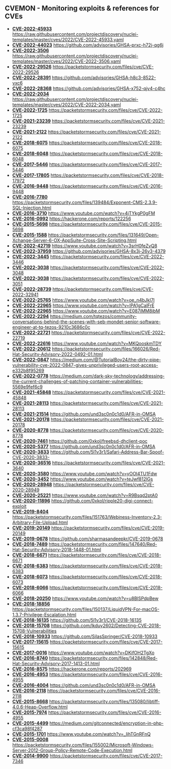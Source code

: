 ## CVEMON - Monitoring exploits & references for CVEs
- **[CVE-2022-45933](https://in.scanfactory.io/cvemon/CVE-2022-45933.html)** https://raw.githubusercontent.com/projectdiscovery/nuclei-templates/master/cves/2022/CVE-2022-45933.yaml
- **[CVE-2022-44023](https://in.scanfactory.io/cvemon/CVE-2022-44023.html)** https://github.com/advisories/GHSA-prxc-h72j-qg6j
- **[CVE-2022-3506](https://in.scanfactory.io/cvemon/CVE-2022-3506.html)** https://raw.githubusercontent.com/projectdiscovery/nuclei-templates/master/cves/2022/CVE-2022-3506.yaml
- **[CVE-2022-29526](https://in.scanfactory.io/cvemon/CVE-2022-29526.html)** https://packetstormsecurity.com/files/cve/CVE-2022-29526
- **[CVE-2022-28391](https://in.scanfactory.io/cvemon/CVE-2022-28391.html)** https://github.com/advisories/GHSA-h8c3-8522-vxc6
- **[CVE-2022-28368](https://in.scanfactory.io/cvemon/CVE-2022-28368.html)** https://github.com/advisories/GHSA-x752-qjv4-c4hc
- **[CVE-2022-2034](https://in.scanfactory.io/cvemon/CVE-2022-2034.html)** https://raw.githubusercontent.com/projectdiscovery/nuclei-templates/master/cves/2022/CVE-2022-2034.yaml
- **[CVE-2022-1725](https://in.scanfactory.io/cvemon/CVE-2022-1725.html)** https://packetstormsecurity.com/files/cve/CVE-2022-1725
- **[CVE-2021-23239](https://in.scanfactory.io/cvemon/CVE-2021-23239.html)** https://packetstormsecurity.com/files/cve/CVE-2021-23239
- **[CVE-2021-2122](https://in.scanfactory.io/cvemon/CVE-2021-2122.html)** https://packetstormsecurity.com/files/cve/CVE-2021-2122
- **[CVE-2018-6075](https://in.scanfactory.io/cvemon/CVE-2018-6075.html)** https://packetstormsecurity.com/files/cve/CVE-2018-6075
- **[CVE-2018-6048](https://in.scanfactory.io/cvemon/CVE-2018-6048.html)** https://packetstormsecurity.com/files/cve/CVE-2018-6048
- **[CVE-2017-5446](https://in.scanfactory.io/cvemon/CVE-2017-5446.html)** https://packetstormsecurity.com/files/cve/CVE-2017-5446
- **[CVE-2017-17805](https://in.scanfactory.io/cvemon/CVE-2017-17805.html)** https://packetstormsecurity.com/files/cve/CVE-2018-17972
- **[CVE-2016-9448](https://in.scanfactory.io/cvemon/CVE-2016-9448.html)** https://packetstormsecurity.com/files/cve/CVE-2016-9448
- **[CVE-2016-7780](https://in.scanfactory.io/cvemon/CVE-2016-7780.html)** https://packetstormsecurity.com/files/139484/Exponent-CMS-2.3.9-SQL-Injection.html
- **[CVE-2016-3710](https://in.scanfactory.io/cvemon/CVE-2016-3710.html)** https://www.youtube.com/watch?v=4jTYkgP0gFM
- **[CVE-2016-0992](https://in.scanfactory.io/cvemon/CVE-2016-0992.html)** https://hackerone.com/reports/122256
- **[CVE-2015-5698](https://in.scanfactory.io/cvemon/CVE-2015-5698.html)** https://packetstormsecurity.com/files/cve/CVE-2015-5698
- **[CVE-2015-1588](https://in.scanfactory.io/cvemon/CVE-2015-1588.html)** https://packetstormsecurity.com/files/131649/Open-Xchange-Server-6-OX-AppSuite-Cross-Site-Scripting.html
- **[CVE-2022-42719](https://in.scanfactory.io/cvemon/CVE-2022-42719.html)** https://www.youtube.com/watch?v=3srH0feZvQ8
- **[CVE-2022-37959](https://in.scanfactory.io/cvemon/CVE-2022-37959.html)** https://github.com/advisories/GHSA-8x3j-26v3-4379
- **[CVE-2022-3445](https://in.scanfactory.io/cvemon/CVE-2022-3445.html)** https://packetstormsecurity.com/files/cve/CVE-2022-3446
- **[CVE-2022-3038](https://in.scanfactory.io/cvemon/CVE-2022-3038.html)** https://packetstormsecurity.com/files/cve/CVE-2022-3048
- **[CVE-2022-3038](https://in.scanfactory.io/cvemon/CVE-2022-3038.html)** https://packetstormsecurity.com/files/cve/CVE-2022-3051
- **[CVE-2022-28739](https://in.scanfactory.io/cvemon/CVE-2022-28739.html)** https://packetstormsecurity.com/files/cve/CVE-2022-32941
- **[CVE-2022-25765](https://in.scanfactory.io/cvemon/CVE-2022-25765.html)** https://www.youtube.com/watch?v=oe_n4bJkI7I
- **[CVE-2022-22965](https://in.scanfactory.io/cvemon/CVE-2022-22965.html)** https://www.youtube.com/watch?v=IPA1gCalFrE
- **[CVE-2022-22965](https://in.scanfactory.io/cvemon/CVE-2022-22965.html)** https://www.youtube.com/watch?v=E087iMM8ibM
- **[CVE-2022-2294](https://in.scanfactory.io/cvemon/CVE-2022-2294.html)** https://medium.com/tqtezos/community-conversations-behind-the-scenes-with-seb-mondet-senior-software-engineer-at-tq-tezos-9210c3686c0c
- **[CVE-2022-22721](https://in.scanfactory.io/cvemon/CVE-2022-22721.html)** https://packetstormsecurity.com/files/cve/CVE-2022-22719
- **[CVE-2022-22616](https://in.scanfactory.io/cvemon/CVE-2022-22616.html)** https://www.youtube.com/watch?v=MKQooskmTDY
- **[CVE-2022-20612](https://in.scanfactory.io/cvemon/CVE-2022-20612.html)** https://packetstormsecurity.com/files/166026/Red-Hat-Security-Advisory-2022-0492-01.html
- **[CVE-2022-0847](https://in.scanfactory.io/cvemon/CVE-2022-0847.html)** https://medium.com/@TutorialBoy24/the-dirty-pipe-vulnerability-cve-2022-0847-gives-unprivileged-users-root-access-e332b8f95269
- **[CVE-2022-0778](https://in.scanfactory.io/cvemon/CVE-2022-0778.html)** https://medium.com/dark-sky-technology/addressing-the-current-challenges-of-patching-container-vulnerabilities-5569e9fef6c9
- **[CVE-2021-45848](https://in.scanfactory.io/cvemon/CVE-2021-45848.html)** https://packetstormsecurity.com/files/cve/CVE-2021-45848
- **[CVE-2021-28113](https://in.scanfactory.io/cvemon/CVE-2021-28113.html)** https://packetstormsecurity.com/files/cve/CVE-2021-28113
- **[CVE-2021-21514](https://in.scanfactory.io/cvemon/CVE-2021-21514.html)** https://github.com/und3sc0n0c1d0/AFR-in-OMSA
- **[CVE-2021-20178](https://in.scanfactory.io/cvemon/CVE-2021-20178.html)** https://packetstormsecurity.com/files/cve/CVE-2021-20178
- **[CVE-2020-8778](https://in.scanfactory.io/cvemon/CVE-2020-8778.html)** https://packetstormsecurity.com/files/cve/CVE-2020-8778
- **[CVE-2020-7461](https://in.scanfactory.io/cvemon/CVE-2020-7461.html)** https://github.com/0xkol/freebsd-dhclient-poc
- **[CVE-2020-5377](https://in.scanfactory.io/cvemon/CVE-2020-5377.html)** https://github.com/und3sc0n0c1d0/AFR-in-OMSA
- **[CVE-2020-3833](https://in.scanfactory.io/cvemon/CVE-2020-3833.html)** https://github.com/5l1v3r1/Safari-Address-Bar-Spoof-CVE-2020-3833-
- **[CVE-2020-36516](https://in.scanfactory.io/cvemon/CVE-2020-36516.html)** https://packetstormsecurity.com/files/cve/CVE-2021-3640
- **[CVE-2020-3580](https://in.scanfactory.io/cvemon/CVE-2020-3580.html)** https://www.youtube.com/watch?v=yOOl4TU1Fdw
- **[CVE-2020-3452](https://in.scanfactory.io/cvemon/CVE-2020-3452.html)** https://www.youtube.com/watch?v=teJwf812lGs
- **[CVE-2020-28948](https://in.scanfactory.io/cvemon/CVE-2020-28948.html)** https://packetstormsecurity.com/files/cve/CVE-2020-28949
- **[CVE-2020-25221](https://in.scanfactory.io/cvemon/CVE-2020-25221.html)** https://www.youtube.com/watch?v=R9Bsqd2ptA0
- **[CVE-2020-11896](https://in.scanfactory.io/cvemon/CVE-2020-11896.html)** https://github.com/0xkol/ripple20-digi-connect-exploit
- **[CVE-2019-8404](https://in.scanfactory.io/cvemon/CVE-2019-8404.html)** https://packetstormsecurity.com/files/151763/Webiness-Inventory-2.3-Arbitrary-File-Upload.html
- **[CVE-2019-20149](https://in.scanfactory.io/cvemon/CVE-2019-20149.html)** https://packetstormsecurity.com/files/cve/CVE-2019-20149
- **[CVE-2019-0678](https://in.scanfactory.io/cvemon/CVE-2019-0678.html)** https://github.com/sharmasandeepkr/CVE-2019-0678
- **[CVE-2018-7489](https://in.scanfactory.io/cvemon/CVE-2018-7489.html)** https://packetstormsecurity.com/files/147640/Red-Hat-Security-Advisory-2018-1448-01.html
- **[CVE-2018-6671](https://in.scanfactory.io/cvemon/CVE-2018-6671.html)** https://packetstormsecurity.com/files/cve/CVE-2018-6671
- **[CVE-2018-6383](https://in.scanfactory.io/cvemon/CVE-2018-6383.html)** https://packetstormsecurity.com/files/cve/CVE-2018-6383
- **[CVE-2018-6073](https://in.scanfactory.io/cvemon/CVE-2018-6073.html)** https://packetstormsecurity.com/files/cve/CVE-2018-6073
- **[CVE-2018-6066](https://in.scanfactory.io/cvemon/CVE-2018-6066.html)** https://packetstormsecurity.com/files/cve/CVE-2018-6066
- **[CVE-2018-20250](https://in.scanfactory.io/cvemon/CVE-2018-20250.html)** https://www.youtube.com/watch?v=u8BlSPdpBew
- **[CVE-2018-18856](https://in.scanfactory.io/cvemon/CVE-2018-18856.html)** https://packetstormsecurity.com/files/150137/LiquidVPN-For-macOS-1.3.7-Privilege-Escalation.html
- **[CVE-2018-16135](https://in.scanfactory.io/cvemon/CVE-2018-16135.html)** https://github.com/5l1v3r1/CVE-2018-16135
- **[CVE-2018-15708](https://in.scanfactory.io/cvemon/CVE-2018-15708.html)** https://github.com/lkduy2602/Detecting-CVE-2018-15708-Vulnerabilities
- **[CVE-2018-10933](https://in.scanfactory.io/cvemon/CVE-2018-10933.html)** https://github.com/SilasSpringer/CVE-2018-10933
- **[CVE-2017-15615](https://in.scanfactory.io/cvemon/CVE-2017-15615.html)** https://packetstormsecurity.com/files/cve/CVE-2017-15615
- **[CVE-2017-0016](https://in.scanfactory.io/cvemon/CVE-2017-0016.html)** https://www.youtube.com/watch?v=DKifOH2TgXo
- **[CVE-2016-8740](https://in.scanfactory.io/cvemon/CVE-2016-8740.html)** https://packetstormsecurity.com/files/142848/Red-Hat-Security-Advisory-2017-1413-01.html
- **[CVE-2016-8575](https://in.scanfactory.io/cvemon/CVE-2016-8575.html)** https://hackerone.com/reports/202969
- **[CVE-2016-4953](https://in.scanfactory.io/cvemon/CVE-2016-4953.html)** https://packetstormsecurity.com/files/cve/CVE-2016-4955
- **[CVE-2016-4004](https://in.scanfactory.io/cvemon/CVE-2016-4004.html)** https://github.com/und3sc0n0c1d0/AFR-in-OMSA
- **[CVE-2016-2118](https://in.scanfactory.io/cvemon/CVE-2016-2118.html)** https://packetstormsecurity.com/files/cve/CVE-2016-2118
- **[CVE-2015-8668](https://in.scanfactory.io/cvemon/CVE-2015-8668.html)** https://packetstormsecurity.com/files/135080/libtiff-4.0.6-Heap-Overflow.html
- **[CVE-2015-7974](https://in.scanfactory.io/cvemon/CVE-2015-7974.html)** https://packetstormsecurity.com/files/cve/CVE-2016-4955
- **[CVE-2015-4499](https://in.scanfactory.io/cvemon/CVE-2015-4499.html)** https://medium.com/gitconnected/encryption-in-php-cf3ca98f4287
- **[CVE-2015-1701](https://in.scanfactory.io/cvemon/CVE-2015-1701.html)** https://www.youtube.com/watch?v=_lihTGnRFnQ
- **[CVE-2015-0008](https://in.scanfactory.io/cvemon/CVE-2015-0008.html)** https://packetstormsecurity.com/files/155002/Microsoft-Windows-Server-2012-Group-Policy-Remote-Code-Execution.html
- **[CVE-2014-9900](https://in.scanfactory.io/cvemon/CVE-2014-9900.html)** https://packetstormsecurity.com/files/cve/CVE-2017-7346
